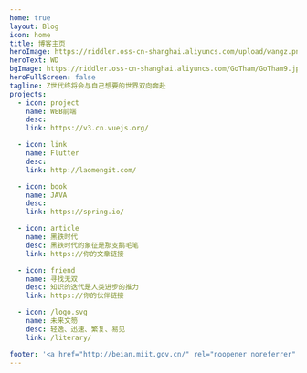 ```yaml
---
home: true
layout: Blog
icon: home
title: 博客主页
heroImage: https://riddler.oss-cn-shanghai.aliyuncs.com/upload/wangz.png
heroText: WD
bgImage: https://riddler.oss-cn-shanghai.aliyuncs.com/GoTham/GoTham9.jpeg
heroFullScreen: false
tagline: Z世代终将会与自己想要的世界双向奔赴
projects:
  - icon: project
    name: WEB前端
    desc: 
    link: https://v3.cn.vuejs.org/

  - icon: link
    name: Flutter
    desc: 
    link: http://laomengit.com/

  - icon: book
    name: JAVA
    desc: 
    link: https://spring.io/

  - icon: article
    name: 黑铁时代
    desc: 黑铁时代的象征是那支鹅毛笔
    link: https://你的文章链接

  - icon: friend
    name: 寻找无双
    desc: 知识的迭代是人类进步的推力
    link: https://你的伙伴链接

  - icon: /logo.svg
    name: 未来文笏
    desc: 轻逸、迅速、繁复、易见
    link: /literary/

footer: '<a href="http://beian.miit.gov.cn/" rel="noopener noreferrer" target="_blank">备案号: 赣ICP备2022005928号</a> | <a href="/about/site.html">关于网站</a>'
---
```


